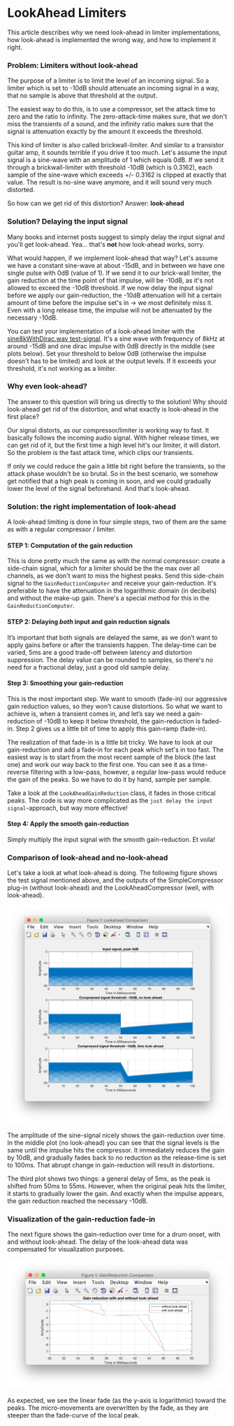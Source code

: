 # LookAhead Limiters

This article describes why we need look-ahead in limiter implementations, how look-ahead is implemented the wrong way, and how to implement it right.

### Problem: Limiters without look-ahead
The purpose of a limiter is to limit the level of an incoming signal. So a limiter which is set to -10dB should attenuate an incoming signal in a way, that no sample is above that threshold at the output. 

The easiest way to do this, is to use a compressor, set the attack time to zero and the ratio to infinity. The zero-attack-time makes sure, that we don't miss the transients of a sound, and the infinity ratio makes sure that the signal is attenuation exactly by the amount it exceeds the threshold.

This kind of limiter is also called brickwall-limiter. And similar to a transistor guitar amp, it sounds terrible if you drive it too much. Let's assume the input signal is a sine-wave with an amplitude of 1 which equals 0dB. If we send it through a brickwall-limiter with threshold -10dB (which is 0.3162), each sample of the sine-wave which exceeds +/- 0.3162 is clipped at exactly that value. The result is no-sine wave anymore, and it will sound very much distorted. 

So how can we get rid of this distortion? Answer: **look-ahead**

### Solution? Delaying the input signal
Many books and internet posts suggest to simply delay the input signal and you'll get look-ahead. Yea... that's **not** how look-ahead works, sorry.

What would happen, if we implement look-ahead that way? Let's assume we have a constant sine-wave at about -15dB, and in between we have one single pulse with 0dB (value of 1). If we send it to our brick-wall limiter, the gain reduction at the time point of that impulse, will be -10dB, as it's not allowed to exceed the -10dB threshold. If we now delay the input signal before we apply our gain-reduction, the -10dB attenuation will hit a certain amount of time before the impulse set's in -> we most definitely miss it. Even with a long release time, the impulse will not be attenuated by the necessary -10dB. 

You can test your implementation of a look-ahead limiter with the [sine8kWithDirac.wav  test-signal](sine8kWithDirac.wav). It's a sine wave with frequency of 8kHz at around -15dB and one dirac impulse with 0dB directly in the middle (see plots below). Set your threshold to below 0dB (otherwise the impulse doesn't has to be limited) and look at the output levels. If it exceeds your threshold, it's not working as a limiter. 

### Why even look-ahead?
The answer to this question will bring us directly to the solution! Why should look-ahead get rid of the distortion, and what exactly is look-ahead in the first place?

Our signal distorts, as our compressor/limiter is working way to fast. It basically follows the incoming audio signal. With higher release times, we can get rid of it, but the first time a high level hit's our limiter, it will distort. So the problem is the fast attack time, which clips our transients. 

If only we could reduce the gain a little bit right before the transients, so the attack phase wouldn't be so brutal. So in the best scenario, we somehow get notified that a high peak is coming in soon, and we could gradually lower the level of the signal beforehand. And that's look-ahead.

### Solution: the right implementation of look-ahead
A look-ahead limiting is done in four simple steps, two of them are the same as with a regular compressor / limiter.

#### STEP 1: Computation of the gain reduction
This is done pretty much the same as with the normal compressor: create a side-chain signal, which for a limiter should be the the max over all channels, as we don't want to miss the highest peaks. Send this side-chain signal to the `GainReductionComputer` and receive your gain-reduction. It's preferable to have the attenuation in the logarithmic domain (in decibels) and without the make-up gain. There's a special method for this in the `GainReductionComputer`. 

#### STEP 2: Delaying *both* input and gain reduction signals
It’s important that both signals are delayed the same, as we don’t want to apply gains before or after the transients happen. The delay-time can be varied, 5ms are a good trade-off between latency and distortion suppression. The delay value can be rounded to samples, so there's no need for a fractional delay, just a good old sample delay. 

#### Step 3: Smoothing your gain-reduction
This is the most important step. We want to smooth (fade-in) our aggressive gain reduction values, so they won’t cause distortions. So what we want to achieve is, when a transient comes in, and let’s say we need a gain-reduction of -10dB to keep it below threshold, the gain-reduction is faded-in. Step 2 gives us a little bit of time to apply this gain-ramp (fade-in). 

The realization of that fade-in is a little bit tricky.  We have to look at our gain-reduction and add a fade-in for each peak which set's in too fast. The easiest way is to start from the most recent sample of the block (the last one) and work our way back to the first one. You can see it as a time-reverse filtering with a low-pass, however, a regular low-pass would reduce the gain of the peaks. So we have to do it by hand, sample per sample.

Take a look at the `LookAheadGainReduction` class, it fades in those critical peaks. The code is way more complicated as the `just delay the input signal`-approach, but way more effective!

#### Step 4: Apply the smooth gain-reduction
Simply multiply the input signal with the smooth gain-reduction. Et voila! 


### Comparison of look-ahead and no-look-ahead
Let's take a look at what look-ahead is doing. The following figure shows the test signal mentioned above, and the outputs of the SimpleCompressor plug-in (without look-ahead) and the LookAheadCompressor (well, with look-ahead). 

![Compressor Comparison](LookaheadComparison.png)

The amplitude of the sine-signal nicely shows the gain-reduction over time. In the middle plot (no look-ahead) you can see that the signal levels is the same until the impulse hits the compressor. It immediately reduces the gain by 10dB, and gradually fades back to no reduction as the release-time is set to 100ms. That abrupt change in gain-reduction will result in distortions.

The third plot shows two things: a general delay of 5ms, as the peak is shifted from 50ms to 55ms. However, when the original peak hits the limiter, it starts to gradually lower the gain. And exactly when the impulse appears, the gain reduction reached the necessary -10dB.


### Visualization of the gain-reduction fade-in
The next figure shows the gain-reduction over time for a drum onset, with and without look-ahead. The delay of the look-ahead data was compensated for visualization purposes. 

![Gain-reduction comparison](gainReduction.png)

As expected, we see the linear fade (as the y-axis is logarithmic) toward the peaks. The micro-movements are overwritten by the fade, as they are steeper than the fade-curve of the local peak.



